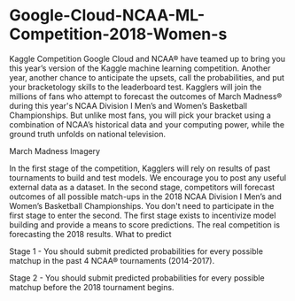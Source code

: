 # Google-Cloud-NCAA-ML-Competition-2018-Women-s
Kaggle Competition 
Google Cloud and NCAA® have teamed up to bring you this year’s version of the Kaggle machine learning competition. 
Another year, another chance to anticipate the upsets, call the probabilities, and put your bracketology skills to 
the leaderboard test. Kagglers will join the millions of fans who attempt to forecast the outcomes of March Madness®
during this year's NCAA Division I Men’s and Women’s Basketball Championships. But unlike most fans, you will pick your
bracket using a combination of NCAA’s historical data and your computing power, while the ground truth unfolds on national television.

March Madness Imagery

In the first stage of the competition, Kagglers will rely on results of past tournaments to build and test models.
We encourage you to post any useful external data as a dataset. In the second stage, competitors will forecast outcomes 
of all possible match-ups in the 2018 NCAA Division I Men’s and Women’s Basketball Championships.
You don't need to participate in the first stage to enter the second. The first stage exists to incentivize model 
building and provide a means to score predictions. The real competition is forecasting the 2018 results. What to predict 

Stage 1 - You should submit predicted probabilities for every possible matchup in the past 4 NCAA® tournaments (2014-2017).

Stage 2 - You should submit predicted probabilities for every possible matchup before the 2018 tournament begins.
